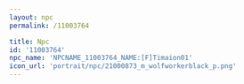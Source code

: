 ```yaml
---
layout: npc
permalink: /11003764

title: Npc
id: '11003764'
npc_name: 'NPCNAME_11003764_NAME:[F]Timaion01'
icon_url: 'portrait/npc/21000873_m_wolfworkerblack_p.png'
---
```

